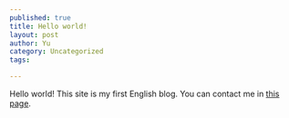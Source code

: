 ```yaml
---
published: true
title: Hello world!
layout: post
author: Yu
category: Uncategorized
tags:

---
```

Hello world! This site is my first English blog. You can contact me in [this page](http://lijiayu.net/en/guestbook/ "Guestbook").
